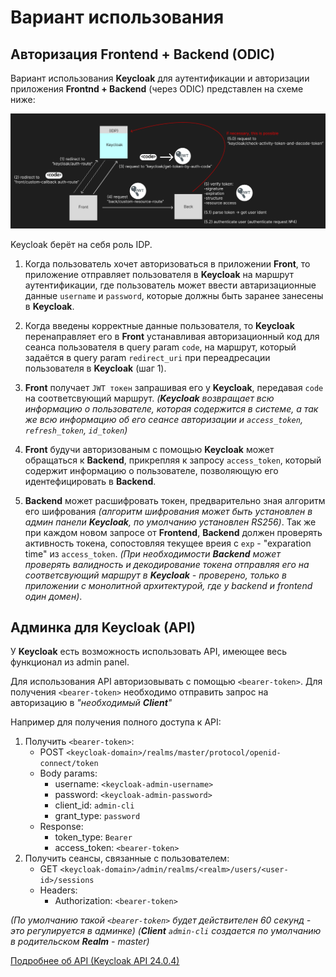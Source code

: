 # Вариант использования

## Авторизация Frontend + Backend (ODIC)

Вариант использования **Keycloak** для аутентификации и авторизации приложения **Frontnd + Backend** (через ODIC) представлен на схеме ниже:

![alt text](img/README-usage/image.png)

Keycloak берёт на себя роль IDP.
1) Когда пользователь хочет авторизоваться в приложении **Front**, то приложение отправляет пользователя в **Keycloak** на маршрут аутентификации, где пользователь может ввести автаризационные данные `username` и `password`, которые должны быть заранее занесены в **Keycloak**.
2) Когда введены корректные данные пользователя, то **Keycloak** перенаправляет его в **Front** устанавливая авторизационный код для сеанса пользователя в query param `code`, на маршрут, который задаётся в query param `redirect_uri` при переадресации пользователя в **Keycloak** (шаг 1).
3) **Front** получает `JWT токен` запрашивая его у **Keycloak**, передавая `code` на соответсвующий маршрут.
*(**Keycloak** возвращает всю информацию о пользователе, которая содержится в системе, а так же всю информацию об его сеансе авторизации и `access_token`, `refresh_token`, `id_token`)*
4) **Front** будучи авторизованым с помощью **Keycloak** может обращаться к **Backend**, прикрепляя к запросу `access_token`, который содержит информацию о пользователе, позволяющую его идентефицировать в  **Backend**.

5) **Backend** может расшифровать токен, предварительно зная алгоритм его шифрования *(алгоритм шифрования может быть установлен в админ панели **Keycloak**, по умолчанию установлен RS256)*. Так же при каждом новом запросе от **Frontend**, **Backend** должен проверять активность токена, сопостовляя текущее вреия с `exp` - "exparation time" из `access_token`.
*(При необходимости **Backend** может проверять валидность и декодирование токена отправляя его на соответсвующий маршрут в **Keycloak** - проверено, только в приложении с монолитной архитектурой, где у backend и frontend один домен)*.

## Админка для Keycloak (API)

У **Keycloak** есть возможность использовать API, имеющее весь функционал из admin panel. 

Для использования API авторизовывать с помощью `<bearer-token>`.
Для получения `<bearer-token>` необходимо отправить запрос на авторизацию в *"необходимый **Client**"*

Например для получения полного доступа к API:
1) Получить `<bearer-token>`:
    * POST `<keycloak-domain>/realms/master/protocol/openid-connect/token`
    * Body params:
        - username: `<keycloak-admin-username>`
        - password: `<keycloak-admin-password>`
        - client_id: `admin-cli`
        - grant_type: `password`
    * Response:
        - token_type: `Bearer`
        - access_token: `<bearer-token>`
2) Получить сеансы, связанные с пользователем:
    * GET `<keycloak-domain>/admin/realms/<realm>/users/<user-id>/sessions`
    * Headers:
        - Authorization: `<bearer-token>`


*(По умолчанию такой `<bearer-token>` будет действителен 60 секунд - это регулируется в админке)*
*(**Client** `admin-cli` создается по умолчанию в родительском **Realm** - master)*

[Подробнее об API (Keycloak API 24.0.4)](https://www.keycloak.org/docs-api/24.0.4/rest-api/index.html)